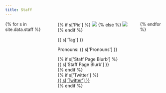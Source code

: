 ```yaml
---
title: Staff
---
```

<div class="columns is-multiline">
{% for s in site.data.staff %}
<div class="column is-one-fifth">
    <div class="card">
        <div class="card-image">
            <figure class="image is-square" style="margin: 0px !important">
                {% if s['Pic'] %}
                <img src="{{ s['Pic'] }}">
                {% else %}
                <img src="{{ '/img/unknown.png' | relative_url }}">
                {% endif %}
            </figure>
        </div>
        <div class="card-content">
            <div class="media mb-1">
                <div class="media-content">
                    <p class="title is-4">{{ s['Tag'] }}</p>
                    <p class="subtitle is-6">Pronouns: {{ s['Pronouns'] }}</p>
                </div>
            </div>
            {% if s['Staff Page Blurb'] %}
            <div class="content">
                {{ s['Staff Page Blurb'] }}
            </div>
            {% endif %}
        </div>
        {% if s['Twitter'] %}
        <footer class="card-footer">
            <a class="card-footer-item" href="{{ s['Staff Page Profile Link'] }}">{{ s['Twitter'] }}</a>
        </footer>
        {% endif %}
    </div>
</div>
{% endfor %}
</div>